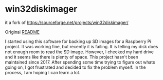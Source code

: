 # win32diskimager
it a fork of https://sourceforge.net/projects/win32diskimager/

Original [README](README.txt)

I started using this software for backing up SD images for a Raspberry Pi project.
It was working fine, but recently it is failing. It is telling my disk does not enough room
to read the SD image. However, I checked my hard drive and it seems like there is plenty of space.
This project hasn't been maintained since 2017. After spending some time trying to figure out whats going on,
I got frustrated and decided to fix the problem myself. In the process, I am hoping I can learn a lot.